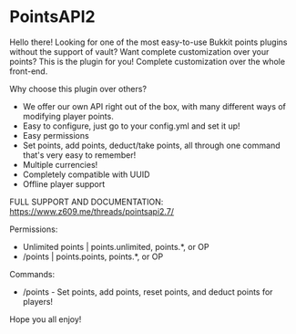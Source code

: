 # PointsAPI2

Hello there! Looking for one of the most easy-to-use Bukkit points plugins without the support of vault? Want complete customization over your points? This is the plugin for you! Complete customization over the whole front-end.

Why choose this plugin over others?
- We offer our own API right out of the box, with many different ways of modifying player points.
- Easy to configure, just go to your config.yml and set it up!
- Easy permissions
- Set points, add points, deduct/take points, all through one command that's very easy to remember!
- Multiple currencies!
- Completely compatible with UUID
- Offline player support

FULL SUPPORT AND DOCUMENTATION: https://www.z609.me/threads/pointsapi2.7/

Permissions:
- Unlimited points | points.unlimited, points.*, or OP
- /points | points.points, points.*, or OP

Commands:
- /points - Set points, add points, reset points, and deduct points for players!

Hope you all enjoy!
